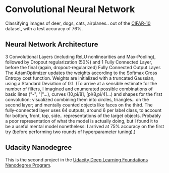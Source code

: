 <h1> Convolutional Neural Network </h1>
Classifying images of deer, dogs, cats, airplanes.. out of the <a href="https://www.cs.toronto.edu/~kriz/cifar.html">CIFAR-10</a> dataset, with a test accuracy of 76%.
<br>

<h2>Neural Network Architecture</h2>
3 Convolutional Layers (including ReLU nonlinearities and Max-Pooling), followed by Dropout regularization (50%) and 1 Fully Connected Layer, before the final (again, dropout-regularized) Fully Connected Output Layer. The AdamOptimizer updates the weights according to the Softmax Cross Entropy cost function. Weights are initialized with a truncated Gaussian, using a Standard Deviation of 0.1. (To arrive at a sensible estimate for the number of filters, I imagined and enumerated possible combinations of basic lines ("-", "|"...), curves ([0,pi/8], [pi/8,pi/4]...) and shapes for the first convolution; visualized combining them into circles, triangles.. on the second layer; and mentally counted objects like faces on the third. The fully-connected layer uses 64 outputs, around 6 per label class, to account for bottom, front, top, side.. representations of the target objects. Probably a poor representation of what the model is actually doing, but I found it to be a useful mental model nonetheless: I arrived at 75% accuracy on the first try (before performing two rounds of hyperparameter tuning).)

<br>

<h2>Udacity Nanodegree</h2>
This is the second project in the <a href="https://www.udacity.com/course/deep-learning-nanodegree-foundation--nd101">Udacity Deep Learning Foundations Nanodegree Program</a>.
